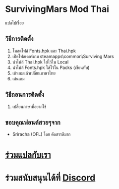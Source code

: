 # SurvivingMars Mod Thai
แปลไปเรื่อย

## วิธีการติดตั้ง
1. โหลดไฟล์ Fonts.hpk และ Thai.hpk
2. เปิดโฟลเดอร์เกม steamapps\common\Surviving Mars
3. นำไฟล์ Thai.hpk ใส่ไว้ใน Local
4. นำไฟล์ Fonts.hpk ใส่ไว้ใน Packs (เขียนทับ)
5. เข้าเกมแล้วเปลี่ยนภาษาไทย
6. เล่นเกม

## วิธีถอนการติดตั้ง
1. เปลี่ยนภาษาที่อยากใช้

## ขอบคุณฟอนต์สวยๆจาก
- Sriracha (OFL) โดย คัดสรรดีมาก

# [ร่วมแปลกับเรา](https://docs.google.com/spreadsheets/d/12ZEcwutuUp3zccTgZ-3Ndk8GLI5NR7XYBolgbQ-Ocdw/edit?usp=sharing)
# ร่วมสนับสนุนได้ที่ [Discord](https://discord.gg/DTCmF34z) 
